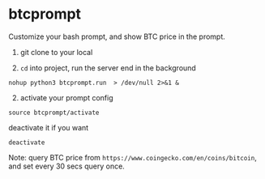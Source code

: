 # btcprompt

Customize your bash prompt, and show BTC price in the prompt.

1. git clone to your local

2. `cd` into project, run the server end in the background

```shell
nohup python3 btcprompt.run  > /dev/null 2>&1 &
```

2. activate your prompt config

```shell
source btcprompt/activate
```

deactivate it if you want

```shell
deactivate
```

Note: query BTC price from `https://www.coingecko.com/en/coins/bitcoin`, and set every 30 secs query once.